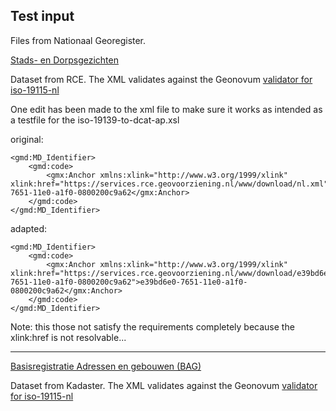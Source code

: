 ## Test input


Files from Nationaal Georegister.

[Stads- en Dorpsgezichten](https://nationaalgeoregister.nl/geonetwork/srv/dut/catalog.search#/metadata/4e2ef670-cddd-11dd-ad8b-0800200c9a66)

Dataset from RCE. The XML validates against the Geonovum [validator for iso-19115-nl](https://validatie.geostandaarden.nl/etf-webapp/testprojects?testdomain=Metadata)

One edit has been made to the xml file to make sure it works as intended as a testfile for the iso-19139-to-dcat-ap.xsl

original:
```
<gmd:MD_Identifier>
    <gmd:code>
        <gmx:Anchor xmlns:xlink="http://www.w3.org/1999/xlink" xlink:href="https://services.rce.geovoorziening.nl/www/download/nl.xml">e39bd6e0-7651-11e0-a1f0-0800200c9a62</gmx:Anchor>
    </gmd:code>
</gmd:MD_Identifier>
```
adapted:
```
<gmd:MD_Identifier>
    <gmd:code>
        <gmx:Anchor xmlns:xlink="http://www.w3.org/1999/xlink" xlink:href="https://services.rce.geovoorziening.nl/www/download/e39bd6e0-7651-11e0-a1f0-0800200c9a62">e39bd6e0-7651-11e0-a1f0-0800200c9a62</gmx:Anchor>
    </gmd:code>
</gmd:MD_Identifier>
```
Note: this those not satisfy the requirements completely because the xlink:href is not resolvable...

---

[Basisregistratie Adressen en gebouwen (BAG)](https://nationaalgeoregister.nl/geonetwork/srv/dut/catalog.search#/metadata/aa3b5e6e-7baa-40c0-8972-3353e927ec2f)

Dataset from Kadaster. The XML validates against the Geonovum [validator for iso-19115-nl](https://validatie.geostandaarden.nl/etf-webapp/testprojects?testdomain=Metadata)